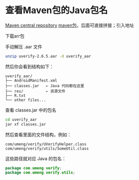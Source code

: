# 查看Maven包的Java包名

[Maven central repository](https://central.sonatype.com/)
[maven包](https://repo1.maven.org/maven2/)，后面可直接拼接；引入地址

下载arr包

手动解压 .aar 文件
```bash
unzip uverify-2.6.5.aar -d uverify_aar
```

然后你会看到结构如下：
```tree
uverify_aar/
├── AndroidManifest.xml
├── classes.jar   ← Java 代码都在这里
├── res/          ← 资源文件
├── R.txt
└── other files...
```

查看 classes.jar 中的包名
```bash
cd uverify_aar
jar xf classes.jar
```

然后查看里面的文件结构，例如：
```
com/umeng/verify/UVerifyHelper.class
com/umeng/verify/utils/SomeUtil.class
```
这些路径就对应 Java 的包名：
```java
package com.umeng.verify;
package com.umeng.verify.utils;
```